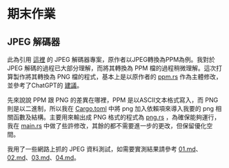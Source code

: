 # 期末作業

## JPEG 解碼器
此為引用 [這裡](https://github.com/MROS/jpeg_tutorial) 的 JPEG 解碼器專案，原作者以JPEG轉換為PPM為例。我對於 JPEG 解碼的過程已大部分理解，而將其轉換為 PPM 檔的過程稍微理解。這次打算製作將其轉換為 PNG 檔的程式，基本上是以原作者的 [ppm.rs](https://github.com/akito1129/sp111b/blob/main/Finalterm/src/ppm.rs) 作為主體修改，並參考了ChatGPT的 [建議](https://github.com/akito1129/sp111b/blob/main/Finalterm/ChatGPT.md)。

先來說說 PPM 跟 PNG 的差異在哪裡，PPM 是以ASCII文本格式寫入，而 PNG 則是以二進制，所以我在 [Cargo.toml](https://github.com/akito1129/sp111b/blob/main/Finalterm/Cargo.toml) 中將 png 加入依賴項來導入我要的 png 相關函數及結構。主要用來輸出成 PNG 格式的程式為 [png.rs](https://github.com/akito1129/sp111b/blob/main/Finalterm/src/png.rs) ，為確保能夠運行，我在 [main.rs](https://github.com/akito1129/sp111b/blob/main/Finalterm/src/main.rs) 中做了些許修改，其餘的都不需要進一步的更改，但保留優化空間。

我用了一些網路上抓的 JPEG 資料測試，如需要實測結果請參考 [01.md](https://github.com/akito1129/sp111b/blob/main/Finalterm/01.md)、[02.md](https://github.com/akito1129/sp111b/blob/main/Finalterm/02.md)、[03.md](https://github.com/akito1129/sp111b/blob/main/Finalterm/03.md)、[04.md](https://github.com/akito1129/sp111b/blob/main/Finalterm/04.md)。